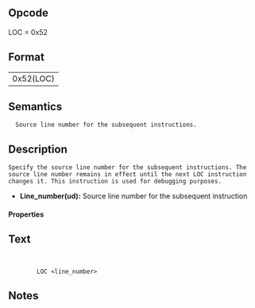 <!---======================= begin_copyright_notice ============================

Copyright (C) 2020-2021 Intel Corporation

SPDX-License-Identifier: MIT

============================= end_copyright_notice ==========================-->

 

## Opcode

  LOC = 0x52

## Format

| |
| --- |
| 0x52(LOC) | Line_number |


## Semantics




      Source line number for the subsequent instructions.

## Description



    Specify the source line number for the subsequent instructions. The
    source line number remains in effect until the next LOC instruction
    changes it. This instruction is used for debugging purposes.

- **Line_number(ud):** Source line number for the subsequent instruction

#### Properties


## Text
```
    

		LOC <line_number>
```



## Notes


